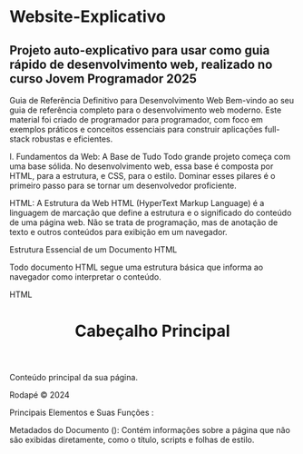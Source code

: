 # Website-Explicativo
Projeto auto-explicativo para usar como guia rápido de desenvolvimento web, realizado no curso Jovem Programador 2025
---------------------------------------------------------------------------------------------------------------------------------------------------------------------------------------------------------------------------------------
Guia de Referência Definitivo para Desenvolvimento Web
Bem-vindo ao seu guia de referência completo para o desenvolvimento web moderno. Este material foi criado de programador para programador, com foco em exemplos práticos e conceitos essenciais para construir aplicações full-stack robustas e eficientes.

I. Fundamentos da Web: A Base de Tudo
Todo grande projeto começa com uma base sólida. No desenvolvimento web, essa base é composta por HTML, para a estrutura, e CSS, para o estilo. Dominar esses pilares é o primeiro passo para se tornar um desenvolvedor proficiente.

HTML: A Estrutura da Web
HTML (HyperText Markup Language) é a linguagem de marcação que define a estrutura e o significado do conteúdo de uma página web. Não se trata de programação, mas de anotação de texto e outros conteúdos para exibição em um navegador.   

Estrutura Essencial de um Documento HTML

Todo documento HTML segue uma estrutura básica que informa ao navegador como interpretar o conteúdo.

HTML

<!DOCTYPE html>
<html lang="pt-BR">
<head>
    <meta charset="UTF-8">
    <meta name="viewport" content="width=device-width, initial-scale=1.0">
    <title>Título da Página</title>
    <link rel="stylesheet" href="style.css">
</head>
<body>
    <header>
        <h1>Cabeçalho Principal</h1>
    </header>
    <main>
        <p>Conteúdo principal da sua página.</p>
    </main>
    <footer>
        <p>Rodapé &copy; 2024</p>
    </footer>
    <script src="script.js"></script>
</body>
</html>
Principais Elementos e Suas Funções :   

Metadados do Documento (<head>): Contém informações sobre a página que não são exibidas diretamente, como o título, scripts e folhas de estilo.   

<title>: Define o título da página, exibido na aba do navegador.

<meta>: Fornece metadados como a codificação de caracteres (charset) e configurações de viewport para responsividade.

<link>: Usado para vincular recursos externos, mais comumente folhas de estilo CSS.

Seções de Conteúdo (<body>): Elementos que criam a estrutura lógica e o esboço do documento.

<header>: Representa o cabeçalho de uma seção ou da página.

<nav>: Contém links de navegação.

<main>: Engloba o conteúdo principal e único da página.

<article>: Bloco de conteúdo independente e autocontido (ex: um post de blog).

<section>: Agrupamento temático de conteúdo.

<aside>: Conteúdo secundário ou relacionado (ex: uma barra lateral).

<footer>: Representa o rodapé de uma seção ou da página.

Conteúdo de Texto:

<h1> a <h6>: Títulos de diferentes níveis de importância.

<p>: Parágrafo de texto.

<a>: Âncora, usada para criar hiperlinks com o atributo href.

<strong> e <em>: Dão ênfase forte e regular ao texto, respectivamente.

<ul>, <ol>, <li>: Criam listas não ordenadas e ordenadas, com seus respectivos itens.

Formulários:

<form>: Contêiner para elementos de entrada de dados.

<input>: Elemento de entrada versátil, cujo comportamento é definido pelo atributo type (ex: text, email, password, checkbox, submit).

<label>: Etiqueta descritiva para um <input>, crucial para acessibilidade.

<textarea>: Campo de texto de múltiplas linhas.

<button>: Botão clicável.

CSS: Estilizando a Web
CSS (Cascading Style Sheets) é a linguagem usada para descrever a apresentação e o estilo visual de um documento HTML. Ele separa o conteúdo da sua aparência, tornando o código mais limpo e fácil de manter.   

Sintaxe e Seletores

Uma regra CSS é composta por um seletor e um bloco de declaração. O seletor "aponta" para o elemento HTML que você deseja estilizar.   

CSS

/* Seletor de tipo (elemento) */
p {
  color: #333;
  font-size: 16px;
}

/* Seletor de classe */
.destaque {
  background-color: yellow;
  font-weight: bold;
}

/* Seletor de ID */
#cabecalho-principal {
  padding: 20px;
  border-bottom: 1px solid #ccc;
}
O Box Model

Todo elemento HTML pode ser considerado uma caixa retangular. O Box Model do CSS descreve como essa caixa é composta por quatro partes :   

Content: O conteúdo real do elemento (texto, imagem, etc.).

Padding: Um espaçamento interno, entre o conteúdo e a borda.

Border: A borda que envolve o padding e o conteúdo.

Margin: Um espaçamento externo, que "empurra" outros elementos para longe.

Layout com Display Flex (Flexbox)

Flexbox é um modelo de layout unidimensional projetado para alinhar e distribuir espaço entre itens em um contêiner de forma eficiente, mesmo quando o tamanho dos itens é dinâmico. Para ativá-lo, basta aplicar    

display: flex; ao elemento pai (o contêiner).   

Conceitos Chave do Flexbox:

Flex Container e Flex Items: Ao definir display: flex em um elemento, ele se torna o flex container, e seus filhos diretos se tornam flex items.   

Eixos (Main e Cross): O Flexbox opera em dois eixos. O eixo principal (main axis) é a direção em que os itens são dispostos, e o eixo transversal (cross axis) é perpendicular a ele.   

Propriedades para o Flex Container (Pai):

Propriedade	Descrição	Valores Comuns
display	Ativa o contexto Flexbox.	flex
flex-direction	Define a direção do eixo principal.	row (padrão), column, row-reverse
justify-content	Alinha os itens ao longo do eixo principal.	flex-start, flex-end, center, space-between
align-items	Alinha os itens ao longo do eixo transversal.	stretch (padrão), flex-start, center, flex-end
flex-wrap	Permite que os itens quebrem para a linha seguinte.	nowrap (padrão), wrap
gap	Define o espaçamento entre os itens.	10px, 1rem

Export to Sheets
Propriedades para os Flex Items (Filhos):

Propriedade	Descrição	Valores Comuns
flex-grow	Define a capacidade de um item crescer para ocupar espaço.	0 (padrão), 1
flex-shrink	Define a capacidade de um item encolher se necessário.	1 (padrão), 0
flex-basis	Define o tamanho inicial de um item.	auto (padrão), 200px
order	Altera a ordem visual dos itens.	0 (padrão), -1, 1
align-self	Sobrescreve o align-items para um item individual.	auto, center, flex-start

Export to Sheets
II. O Front-End Dinâmico com React
Para criar interfaces de usuário (UIs) interativas e complexas, utilizamos bibliotecas como o React. Ele nos permite construir UIs a partir de peças reutilizáveis chamadas componentes.   

Vite: Ferramenta de Build Moderna
Vite é uma ferramenta que oferece uma experiência de desenvolvimento extremamente rápida. Para iniciar um novo projeto React com Vite, o processo é simples.   

Iniciando um Projeto :   

Bash

# npm 7+
npm create vite@latest meu-app-react -- --template react

# Navegue até o diretório e instale as dependências
cd meu-app-react
npm install

# Inicie o servidor de desenvolvimento
npm run dev
JavaScript Essencial para React
React é, em sua essência, JavaScript. Dominar os seguintes conceitos de JS é crucial :   

Variáveis: Use const por padrão e let quando a variável precisar ser reatribuída.

Funções de Seta (Arrow Functions): Sintaxe concisa e this léxico.   

Desestruturação (Destructuring): Facilita a extração de valores de objetos e arrays.

Módulos (Import/Export): Essencial para organizar o código em componentes.

Métodos de Array: .map() para renderizar listas, .filter() para filtrar dados e .find() para buscar itens.

Componentização: A Filosofia do React
A ideia central do React é dividir a UI em componentes independentes e reutilizáveis. Um componente é uma função JavaScript que retorna uma marcação (JSX).   

Regras para Criar Componentes :   

Nomes com Letra Maiúscula: Nomes de componentes devem sempre começar com uma letra maiúscula (ex: MeuComponente).

Exportar o Componente: Use export default para que ele possa ser importado em outros arquivos.

Retornar JSX: O componente deve retornar a marcação que descreve sua aparência.

Exemplo de um Componente Simples:

JavaScript

// src/components/Botao.jsx

function Botao() {
  return (
    <button>Clique aqui</button>
  );
}

export default Botao;
Para usá-lo em outro componente, basta importá-lo e renderizá-lo como uma tag HTML :   

JavaScript

// src/App.jsx
import Botao from './components/Botao';

function App() {
  return (
    <div>
      <h1>Bem-vindo ao meu App</h1>
      <Botao />
    </div>
  );
}

export default App;
Props e State: Tornando Componentes Dinâmicos
Props (Propriedades): São usadas para passar dados de um componente pai para um componente filho. As props são somente leitura e não devem ser modificadas pelo filho.   

JavaScript

// No componente pai (App.jsx)
<Botao texto="Enviar Formulário" />

// No componente filho (Botao.jsx)
function Botao(props) {
  return <button>{props.texto}</button>;
}
// Ou usando desestruturação:
function Botao({ texto }) {
  return <button>{texto}</button>;
}
State (Estado): É a memória interna de um componente. Para adicionar estado a um componente funcional, usamos o hook useState. Quando o estado muda, o React renderiza o componente novamente.   

JavaScript

import { useState } from 'react';

function Contador() {
  const [contagem, setContagem] = useState(0);

  function handleClick() {
    setContagem(contagem + 1);
  }

  return (
    <div>
      <p>Você clicou {contagem} vezes</p>
      <button onClick={handleClick}>Clique aqui</button>
    </div>
  );
}
Navegação com React Router
Em aplicações de página única (SPAs), a navegação é gerenciada no lado do cliente. O React Router é a biblioteca padrão para isso.

Instalação:

Bash

npm install react-router-dom
Uso:

<Link> e <NavLink>: Para navegação declarativa iniciada pelo usuário.   

useNavigate e <Navigate>: Para navegação programática (acionada por lógica) ou condicional.   

Exemplo de Navegação Programática:

O hook useNavigate retorna uma função que permite navegar para outra rota. É ideal para cenários como o redirecionamento após um login bem-sucedido.   

JavaScript

import { useNavigate } from 'react-router-dom';

function FormularioLogin() {
  const navigate = useNavigate();

  function handleLogin() {
    // Lógica de autenticação...
    // Se for bem-sucedido:
    navigate('/dashboard');
  }

  return <button onClick={handleLogin}>Entrar</button>;
}
Comunicação com APIs: Axios
Axios é um cliente HTTP baseado em promessas para fazer requisições a APIs de back-end.   

Instalação:

Bash

npm install axios
Exemplos de Requisições:

GET (Buscar Dados):

JavaScript

import axios from 'axios';

async function buscarUsuarios() {
  try {
    const response = await axios.get('https://api.exemplo.com/usuarios');
    console.log(response.data);
  } catch (error) {
    console.error('Erro ao buscar usuários:', error);
  }
}
POST (Enviar Dados):

JavaScript

import axios from 'axios';

async function criarUsuario(novoUsuario) {
  try {
    const response = await axios.post('https://api.exemplo.com/usuarios', novoUsuario);
    console.log('Usuário criado:', response.data);
  } catch (error) {
    console.error('Erro ao criar usuário:', error);
  }
}
III. O Back-End com Node.js e Express
Node.js é um ambiente de execução que permite rodar JavaScript no lado do servidor, fora do navegador. Ele é construído sobre o motor V8 do Chrome e utiliza uma arquitetura orientada a eventos e não bloqueante, o que o torna ideal para aplicações de I/O intensivo.   

Express: O Framework Web Minimalista
Express é um framework web para Node.js que simplifica a criação de servidores e APIs.   

Criando um Servidor Básico :   

Instale o Express: npm install express

Crie o arquivo do servidor (ex: server.js):

JavaScript

const express = require('express');
const app = express();
const port = 3000;

// Middleware para analisar JSON no corpo da requisição
app.use(express.json());

// Rota GET para a raiz
app.get('/', (req, res) => {
  res.send('Olá, Mundo!');
});

// Inicia o servidor
app.listen(port, () => {
  console.log(`Servidor rodando em http://localhost:${port}`);
});
Roteamento e Middleware:

Roteamento: Define como a aplicação responde a uma requisição de cliente para um endpoint específico (um caminho e um método HTTP).   

Middleware: São funções que têm acesso aos objetos de requisição (req), resposta (res) e à próxima função de middleware no ciclo. São usados para tarefas como logging, autenticação e análise do corpo da requisição.   

express.json() é um exemplo de middleware integrado.

IV. Padrões Arquitetônicos
Para construir aplicações escaláveis e de fácil manutenção, utilizamos padrões arquitetônicos que organizam nosso código.

APIs REST (Representational State Transfer)
REST é um estilo arquitetônico para projetar aplicações em rede. Uma API RESTful utiliza métodos HTTP padrão para realizar operações CRUD (Create, Read, Update, Delete) em recursos.   

Princípios do REST :   

Interface Uniforme: Interação padronizada entre cliente e servidor.

Cliente-Servidor: Separação clara entre a UI (cliente) e o armazenamento de dados (servidor).

Stateless (Sem Estado): Cada requisição do cliente deve conter toda a informação necessária para o servidor processá-la, sem depender de sessões anteriores.

Cacheable: As respostas devem indicar se podem ou não ser armazenadas em cache para melhorar o desempenho.

Mapeamento de Métodos HTTP para Operações CRUD :   

Método HTTP	Operação CRUD	Descrição
GET	Read (Ler)	Recupera um ou mais recursos.
POST	Create (Criar)	Cria um novo recurso.
PUT	Update (Atualizar)	Atualiza um recurso existente completamente.
DELETE	Delete (Excluir)	Remove um recurso existente.
PATCH	Update (Atualizar)	Aplica uma atualização parcial a um recurso.

Export to Sheets
Estrutura MVC (Model-View-Controller)
O padrão MVC divide a aplicação em três componentes interconectados para organizar o código e separar as responsabilidades :   

Model: Representa os dados e a lógica de negócio. É responsável por interagir com o banco de dados.   

View: A camada de apresentação. Em uma API REST, a "view" é tipicamente a representação dos dados enviada como JSON.   

Controller: Atua como intermediário. Recebe a entrada do usuário (requisições HTTP), interage com o Model e envia a resposta (a "view" JSON) de volta.   

Exemplo de Estrutura de Projeto MVC com Express :   

/meu-projeto-api

|-- /node_modules
|-- /src
| |-- /controllers
| | |-- usuarioController.js
| |-- /models
| | |-- Usuario.js
| |-- /routes
| | |-- usuarioRoutes.js
| `-- server.js
`-- package.json
server.js (Ponto de Entrada): Configura o Express, conecta ao banco de dados e importa as rotas.

JavaScript

// src/server.js
const express = require('express');
const usuarioRoutes = require('./routes/usuarioRoutes');
const app = express();
app.use(express.json());
app.use('/api', usuarioRoutes); // Monta as rotas de usuário
//...
usuarioRoutes.js (Rotas): Mapeia os endpoints para as funções do controller.

JavaScript

// src/routes/usuarioRoutes.js
const express = require('express');
const router = express.Router();
const usuarioController = require('../controllers/usuarioController');

router.get('/usuarios', usuarioController.buscarTodos);
router.post('/usuarios', usuarioController.criar);

module.exports = router;
usuarioController.js (Controller): Contém a lógica para manipular as requisições.

JavaScript

// src/controllers/usuarioController.js
// (Supondo que o Model já foi criado)

exports.buscarTodos = (req, res) => {
  // Lógica para buscar usuários no Model
  res.json({ usuarios: [...] });
};

exports.criar = (req, res) => {
  const novoUsuario = req.body;
  // Lógica para salvar o novo usuário com o Model
  res.status(201).json(novoUsuario);
};
